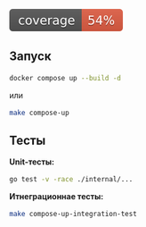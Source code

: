 ![coverage](https://raw.githubusercontent.com/demig00d/shop-api/badges/.badges/master/coverage.svg)

## Запуск

```sh
docker compose up --build -d
```

или

```sh
make compose-up
```

## Тесты

**Unit-тесты:**

```sh
go test -v -race ./internal/...
```

**Итнеграционнае тесты:**

```sh
make compose-up-integration-test
```
